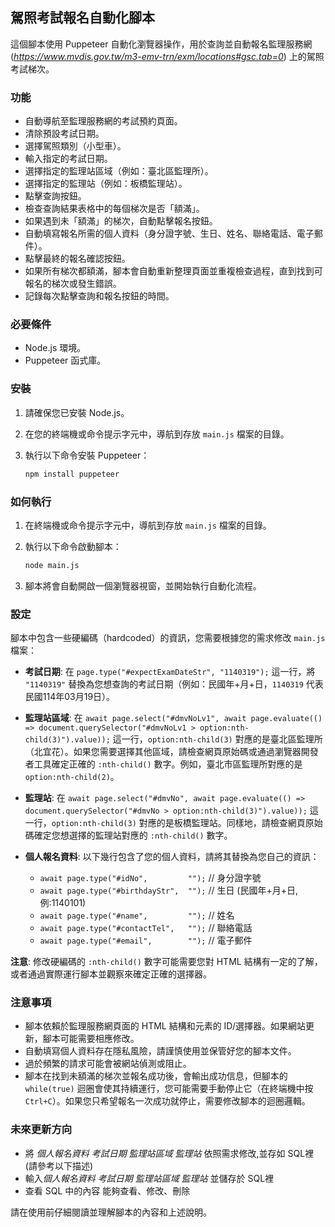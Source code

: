 ## 駕照考試報名自動化腳本

這個腳本使用 Puppeteer 自動化瀏覽器操作，用於查詢並自動報名監理服務網 (*https://www.mvdis.gov.tw/m3-emv-trn/exm/locations#gsc.tab=0*) 上的駕照考試梯次。

### 功能

- 自動導航至監理服務網的考試預約頁面。
- 清除預設考試日期。
- 選擇駕照類別（小型車）。
- 輸入指定的考試日期。
- 選擇指定的監理站區域（例如：臺北區監理所）。
- 選擇指定的監理站（例如：板橋監理站）。
- 點擊查詢按鈕。
- 檢查查詢結果表格中的每個梯次是否「額滿」。
- 如果遇到未「額滿」的梯次，自動點擊報名按鈕。
- 自動填寫報名所需的個人資料（身分證字號、生日、姓名、聯絡電話、電子郵件）。
- 點擊最終的報名確認按鈕。
- 如果所有梯次都額滿，腳本會自動重新整理頁面並重複檢查過程，直到找到可報名的梯次或發生錯誤。
- 記錄每次點擊查詢和報名按鈕的時間。

### 必要條件

- Node.js 環境。
- Puppeteer 函式庫。

### 安裝

1.  請確保您已安裝 Node.js。
2.  在您的終端機或命令提示字元中，導航到存放 `main.js` 檔案的目錄。
3.  執行以下命令安裝 Puppeteer：

    ```bash
    npm install puppeteer
    ```

### 如何執行

1.  在終端機或命令提示字元中，導航到存放 `main.js` 檔案的目錄。
2.  執行以下命令啟動腳本：

    ```bash
    node main.js
    ```

3.  腳本將會自動開啟一個瀏覽器視窗，並開始執行自動化流程。

### 設定

腳本中包含一些硬編碼（hardcoded）的資訊，您需要根據您的需求修改 `main.js` 檔案：

- **考試日期**: 在 `page.type("#expectExamDateStr", "1140319");` 這一行，將 `"1140319"` 替換為您想查詢的考試日期（例如：民國年+月+日，`1140319` 代表民國114年03月19日）。
- **監理站區域**: 在 `await page.select("#dmvNoLv1", await page.evaluate(() => document.querySelector("#dmvNoLv1 > option:nth-child(3)").value));` 這一行，`option:nth-child(3)` 對應的是臺北區監理所（北宜花）。如果您需要選擇其他區域，請檢查網頁原始碼或通過瀏覽器開發者工具確定正確的 `:nth-child()` 數字。例如，臺北市區監理所對應的是 `option:nth-child(2)`。
- **監理站**: 在 `await page.select("#dmvNo", await page.evaluate(() => document.querySelector("#dmvNo > option:nth-child(3)").value));` 這一行，`option:nth-child(3)` 對應的是板橋監理站。同樣地，請檢查網頁原始碼確定您想選擇的監理站對應的 `:nth-child()` 數字。

- **個人報名資料**: 以下幾行包含了您的個人資料，請將其替換為您自己的資訊：
    - `await page.type("#idNo",         "");` // 身分證字號
    - `await page.type("#birthdayStr",  "");` // 生日 (民國年+月+日,例:1140101)
    - `await page.type("#name",         "");` // 姓名
    - `await page.type("#contactTel",   "");` // 聯絡電話
    - `await page.type("#email",        "");` // 電子郵件

**注意**: 修改硬編碼的 `:nth-child()` 數字可能需要您對 HTML 結構有一定的了解，或者通過實際運行腳本並觀察來確定正確的選擇器。

### 注意事項

- 腳本依賴於監理服務網頁面的 HTML 結構和元素的 ID/選擇器。如果網站更新，腳本可能需要相應修改。
- 自動填寫個人資料存在隱私風險，請謹慎使用並保管好您的腳本文件。
- 過於頻繁的請求可能會被網站偵測或阻止。
- 腳本在找到未額滿的梯次並報名成功後，會輸出成功信息，但腳本的 `while(true)` 迴圈會使其持續運行，您可能需要手動停止它（在終端機中按 `Ctrl+C`）。如果您只希望報名一次成功就停止，需要修改腳本的迴圈邏輯。


### 未來更新方向
- 將 *個人報名資料* *考試日期* *監理站區域* *監理站* 依照需求修改,並存如 SQL裡(請參考以下描述)
- 輸入*個人報名資料* *考試日期* *監理站區域* *監理站* 並儲存於 SQL裡
- 查看 SQL 中的內容 能夠查看、修改、刪除

請在使用前仔細閱讀並理解腳本的內容和上述說明。 